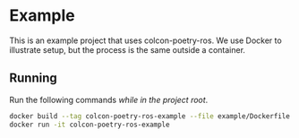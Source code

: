 # Example

This is an example project that uses colcon-poetry-ros. We use Docker to
illustrate setup, but the process is the same outside a container.

## Running

Run the following commands _while in the project root_.

```bash
docker build --tag colcon-poetry-ros-example --file example/Dockerfile .
docker run -it colcon-poetry-ros-example
```
